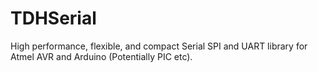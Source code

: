 TDHSerial
=========

High performance, flexible, and compact Serial SPI and UART library for Atmel AVR and Arduino (Potentially PIC etc).